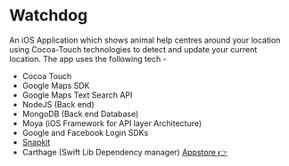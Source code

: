 # Watchdog

[logo]:https://github.com/AamirAnwar/watchdog-iOS/Github_Art.png

An iOS Application which shows animal help centres around your location using Cocoa-Touch technologies to detect and update your current location. The app uses the following tech -

- Cocoa Touch
- Google Maps SDK
- Google Maps Text Search API
- NodeJS (Back end)
- MongoDB (Back end Database)
- Moya (iOS Framework for API layer Architecture)
- Google and Facebook Login SDKs
- [Snapkit](http://snapkit.io/) 
- Carthage (Swift Lib Dependency manager)
[Appstore  :point_right: ](https://itunes.apple.com/in/app/watchdog-app/id1340377198?mt=8)
